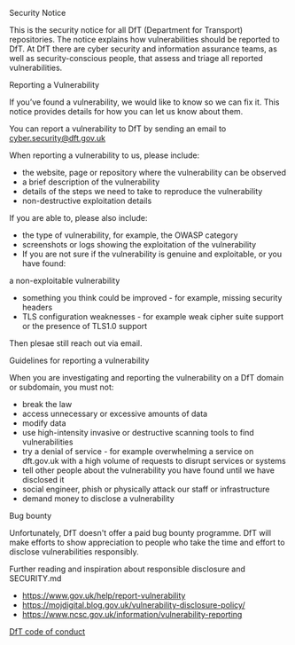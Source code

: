 Security Notice

This is the security notice for all DfT (Department for Transport) repositories. The notice explains how vulnerabilities should be reported to DfT. At DfT there are cyber security and information assurance teams, as well as security-conscious people, that assess and triage all reported vulnerabilities.

Reporting a Vulnerability

If you’ve found a vulnerability, we would like to know so we can fix it. This notice provides details for how you can let us know about them.

You can report a vulnerability to DfT by sending an email to cyber.security@dft.gov.uk

When reporting a vulnerability to us, please include:

* the website, page or repository where the vulnerability can be observed
* a brief description of the vulnerability
* details of the steps we need to take to reproduce the vulnerability
* non-destructive exploitation details

If you are able to, please also include:

* the type of vulnerability, for example, the OWASP category
* screenshots or logs showing the exploitation of the vulnerability
* If you are not sure if the vulnerability is genuine and exploitable, or you have found:

a non-exploitable vulnerability
* something you think could be improved - for example, missing security headers
* TLS configuration weaknesses - for example weak cipher suite support or the presence of TLS1.0 support

Then plesae still reach out via email. 

Guidelines for reporting a vulnerability

When you are investigating and reporting the vulnerability on a DfT domain or subdomain, you must not:

* break the law
* access unnecessary or excessive amounts of data
* modify data
* use high-intensity invasive or destructive scanning tools to find vulnerabilities
* try a denial of service - for example overwhelming a service on dft.gov.uk with a high volume of requests
    to disrupt services or systems
* tell other people about the vulnerability you have found until we have disclosed it
* social engineer, phish or physically attack our staff or infrastructure
* demand money to disclose a vulnerability

Bug bounty

Unfortunately, DfT doesn't offer a paid bug bounty programme. DfT will make efforts to show appreciation to people who take the time and effort to disclose vulnerabilities responsibly.

Further reading and inspiration about responsible disclosure and SECURITY.md

* https://www.gov.uk/help/report-vulnerability
* https://mojdigital.blog.gov.uk/vulnerability-disclosure-policy/
* https://www.ncsc.gov.uk/information/vulnerability-reporting

[DfT code of conduct](CODE_OF_CONDUCT.md)
